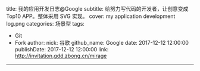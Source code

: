 title: 我的应用开发日志@Google
subtitle: 给努力写代码的开发者，让创意变成 Top10 APP。整体采用 SVG 实现。
cover: my application development log.png
categories: 场景型
tags:
  - Git
  - Fork
author:
  nick: 谷歌
  github_name: Google
date: 2017-12-12 12:00:00
publishDate: 2017-12-12 12:00:00
link: http://invitation.gdd.zbong.cn/mirage
---
